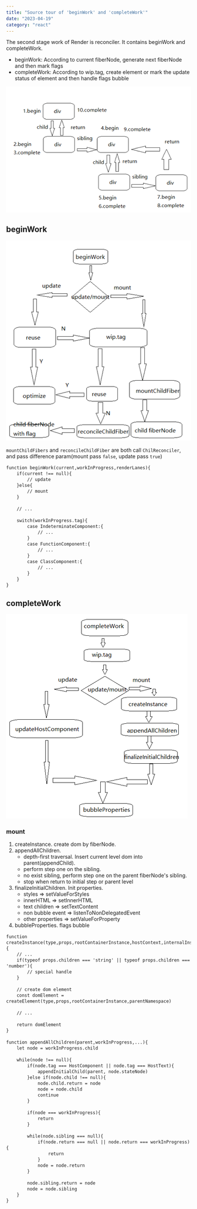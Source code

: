 ```yaml
---
title: "Source tour of 'beginWork' and 'completeWork'"
date: "2023-04-19"
category: "react"
---
```


The second stage work of Render is reconciler. It contains beginWork and completeWork.

- beginWork: According to current fiberNode, generate next fiberNode and then mark flags
- completeWork: According to wip.tag, create element or mark the update status of element and then handle flags bubble

![react reconciler](/public/images/react-reconciler.png)

## beginWork

![react reconciler beginWork](/public/images/react-reconciler-beginWork.png)

`mountChildFibers` and `reconcileChildFiber` are both call `ChilReconciler`, and pass difference param(mount pass `false`, update pass `true`)

```
function beginWork(current,workInProgress,renderLanes){
    if(current !== null){
        // update
    }else{
        // mount
    }

    // ...

    switch(workInProgress.tag){
        case IndeterminateComponent:{
            // ...
        }
        case FunctionComponent:{
            // ...
        }
        case ClassComponent:{
            // ...
        }
    }
}
```

## completeWork

![react reconciler completeWork](/public/images/react-reconciler-completeWork.png)

### mount

1. createInstance. create dom by fiberNode.
2. appendAllChildren.
   - depth-first traversal. Insert current level dom into parent(appendChild).
   - perform step one on the sibling.
   - no exist sibling, perform step one on the parent fiberNode's sibling.
   - stop when return to initial step or parent level
3. finalizeInitialChildren. Init properties.
   - styles => setValueForStyles
   - innerHTML => setInnerHTML
   - text children => setTextContent
   - non bubble event => listenToNonDelegatedEvent
   - other properties => setValueForProperty
4. bubbleProperties. flags bubble

```
function createInstance(type,props,rootContainerInstance,hostContext,internalInstanceHandle){
    // ...
    if(typeof props.children === 'string' || typeof props.children === 'number'){
        // special handle
    }

    // create dom element
    const domElement = createElement(type,props,rootContainerInstance,parentNamespace)

    // ...

    return domElement
}

function appendAllChildren(parent,workInProgress,...){
    let node = workInProgress.child

    while(node !== null){
        if(node.tag === HostComponent || node.tag === HostText){
            appendInitialChild(parent, node.stateNode)
        }else if(node.child !== null){
            node.child.return = node
            node = node.child
            continue
        }

        if(node === workInProgress){
            return
        }

        while(node.sibling === null){
            if(node.return === null || node.return === workInProgress){
                return
            }
            node = node.return
        }

        node.sibling.return = node
        node = node.sibling
    }
}
```

